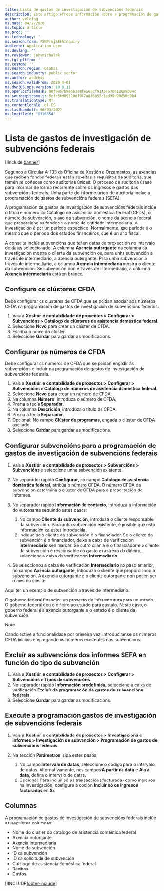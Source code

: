 ```yaml
---
title: Lista de gastos de investigación de subvencións federais
description: Este artigo ofrece información sobre a programación de gastos de investigación de subvencións federais.
author: velofog
ms.date: 04/2/2020
ms.topic: article
ms.prod: ''
ms.technology: ''
ms.search.form: PSNProjSEFAinquiry
audience: Application User
ms.devlang: ''
ms.reviewer: johnmichalak
ms.tgt_pltfrm: ''
ms.custom: ''
ms.search.region: Global
ms.search.industry: public sector
ms.author: andchoi
ms.search.validFrom: 2020-4-01
ms.dyn365.ops.version: 10.0.11
ms.openlocfilehash: 00f9e97b9a6b3e8fe5e9cf9143e670612869b84c
ms.sourcegitcommit: 6cfc50d89528df977a8f6a55c1ad39d99800d9b4
ms.translationtype: MT
ms.contentlocale: gl-ES
ms.lasthandoff: 06/03/2022
ms.locfileid: "8916654"
---
```

# <a name="schedule-of-expenditures-of-federal-awards-inquiry"></a>Lista de gastos de investigación de subvencións federais

[!include [banner](../includes/banner.md)]

Segundo a Circular A-133 da Oficina de Xestión e Orzamentos, as axencias que reciben fondos federais están suxeitas a requisitos de auditoría, que tamén se coñecen como auditorías únicas. O proceso de auditoría úsase para informar de forma recorrente sobre os ingresos e gastos das subvencións federais. Unha parte do informe único de auditoría inclúe a programación de gastos de subvencións federais (SEFA).

A programación de gastos de investigación de subvencións federais inclúe o título e número do Catálogo de asistencia doméstica federal (CFDA), o número da subvención, o ano da subvención, o nome da axencia federal que proporciona os fondos e o nome da entidade intermediaria. A investigación é por un período específico. Normalmente, ese período é o mesmo que o período dos estados financeiros, que é un ano fiscal.

A consulta inclúe subvencións que teñen datas de proxección no intervalo de datas seleccionado. A columna **Axencia outorgante** na columna da investigación mostra o cliente da subvención ou, para unha subvención a través de intermediario, a axencia outorgante. Para unha subvención a través de intermediario, a columna **Axencia intermediaria** mostra o cliente da subvención. Se subvención non é través de intermediario, a columna **Axencia intermediaria** está en branco.

## <a name="set-up-the-cfda-clusters"></a>Configure os clústeres CFDA

Debe configurar os clústeres de CFDA que se poidan asociar aos números CFDA na programación de gastos de investigación de subvencións federais.

1. Vaia a **Xestión e contabilidade de proxectos \> Configurar \> Subvencións \> Catálogo de clústeres de asistencia doméstica federal**.
2. Seleccione **Novo** para crear un clúster de CFDA.
3. Escriba o nome do clúster.
4. Seleccione **Gardar** para gardar as modificacións.

## <a name="set-up-cfda-numbers"></a>Configurar os números de CFDA

Debe configurar os números de CFDA que se poidan engadir ás subvencións e incluír na programación de gastos de investigación de subvencións federais.

1. Vaia a **Xestión e contabilidade de proxectos \> Configurar \> Subvencións \> Catálogo de números de asistencia doméstica federal**.
2. Seleccione **Novo** para crear un número de CFDA.
3. Na columna **Número**, introduza o número de CFDA.
4. Prema a tecla **Separador**.
5. Na columna **Descrición**, introduza o título de CFDA.
6. Prema a tecla **Separador**.
7. Opcional: No campo **Clúster de programas**, engada o clúster de CFDA axeitado.
8. Seleccione **Gardar** para gardar as modificacións.

## <a name="set-up-grants-to-report-for-the-schedule-of-expenditures-of-federal-awards-inquiry"></a>Configurar subvencións para a programación de gastos de investigación de subvencións federais

1. Vaia a **Xestión e contabilidade de proxectos \> Subvencións \> Subvencións** e seleccione unha subvención existente.
2. No separador rápido **Configurar**, no campo **Catálogo de asistencia doméstica federal**, atribúa o número CFDA. O número CFDA da subvención determina o clúster de CFDA para a presentación de informes.
3. No separador rápido **Información de contacto**, introduza a información do outorgante seguindo estes pasos:

    1. No campo **Cliente da subvención**, introduza o cliente responsable da subvención. Para unha subvención existente, é posible que esta información xa estea introducida.
    2. Indique se o cliente da subvención é o financiador. Se o cliente da subvención é o financiador, deixe a caixa de verificación **Intermediario** sen marcar. Se outro cliente é o financiador e o cliente da subvención é responsable do gasto e rastrexo do diñeiro, seleccione a caixa de verificación **Intermediario**.

4. Se seleccionou a caixa de verificación **Intermediario** no paso anterior, no campo **Axencia outorgante**, introduza o cliente que proporcionou a subvención. A axencia outorgante e o cliente outorgante non poden ser o mesmo cliente.

Aquí ten un exemplo de subvención a través de intermediario:

O goberno federal financiou un proxecto de infraestrutura para un estado. O goberno federal deu o diñeiro ao estado para gastalo. Neste caso, o goberno federal é a axencia outorgante e o estado é o cliente da subvención.

> [!NOTE] 
> Cando active a funcionalidade por primeira vez, introduciranse os números CFDA iniciais empregando os números existentes nas subvencións.

## <a name="exclude-grants-from-sefa-reporting-based-on-the-grant-type"></a>Excluír as subvencións dos informes SEFA en función do tipo de subvención

1. Vaia a **Xestión e contabilidade de proxectos \> Configurar \> Subvencións \> Tipos de subvencións**.
2. No separador rápido **Información predefinida**, seleccione a caixa de verificación **Excluír da programación de gastos de subvencións federais**.
3. Seleccione **Gardar** para gardar as modificacións.

## <a name="run-the-schedule-of-expenditures-of-federal-awards-inquiry"></a>Execute a programación gastos de investigación de subvencións federais

1. Vaia a **Xestión e contabilidade de proxectos \> Investigacións e informes \> Investigación de subvención \> Programación de gastos de subvencións federais**.
2. Na sección **Parámetros**, siga estes pasos:

    1. No campo **Intervalo de datas**, seleccione o código para o intervalo de datas. Alternativamente, nos campos **A partir da data** e **Ata a data**, defina o intervalo de datas.
    2. Opcional: Para incluír só as transaccións facturadas como ingresos na investigación, configure a opción **Incluír só os ingresos facturados** en **Si**.

## <a name="columns"></a>Columnas

A programación de gastos de investigación de subvencións federais inclúe as seguintes columnas:

- Nome do clúster do catálogo de asistencia doméstica federal
- Axencia outorgante
- Axencia intermediaria
- Nome da subvención
- ID da subvención
- ID da solicitude de subvención
- Catálogo de asistencia doméstica federal
- Recibos
- Gastos


[!INCLUDE[footer-include](../includes/footer-banner.md)]